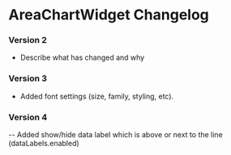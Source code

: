 # AreaChartWidget Changelog

### Version 2

- Describe what has changed and why

### Version 3

- Added font settings (size, family, styling, etc).

### Version 4

-- Added show/hide data label which is above or next to the line (dataLabels.enabled)
